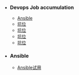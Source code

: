 + ### Devops Job accumulation
    + [Ansible](#Ansible试用)
	+ [坑位](#坑位)
	+ [坑位](#坑位)
	+ [坑位](#坑位)
	+ [坑位](#坑位)
+ ### Ansible
    + [Ansible试用](https://github.com/Kingserch/Job-accumulation/blob/Devops/ansible/ansible.md)